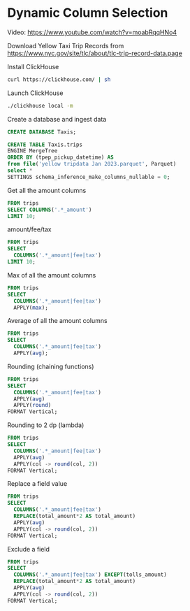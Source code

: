 # Dynamic Column Selection

Video: https://www.youtube.com/watch?v=moabRqqHNo4

Download Yellow Taxi Trip Records from https://www.nyc.gov/site/tlc/about/tlc-trip-record-data.page

Install ClickHouse

```bash
curl https://clickhouse.com/ | sh
```

Launch ClickHouse

```bash
./clickhouse local -m
```

Create a database and ingest data

```sql
CREATE DATABASE Taxis;
```

```sql
CREATE TABLE Taxis.trips 
ENGINE MergeTree 
ORDER BY (tpep_pickup_datetime) AS 
from file('yellow tripdata Jan 2023.parquet', Parquet)
select *
SETTINGS schema_inference_make_columns_nullable = 0;
```

Get all the amount columns

```sql
FROM trips 
SELECT COLUMNS('.*_amount')
LIMIT 10;
```

amount/fee/tax

```sql
FROM trips 
SELECT 
  COLUMNS('.*_amount|fee|tax')
LIMIT 10;
```

Max of all the amount columns

```sql
FROM trips 
SELECT 
  COLUMNS('.*_amount|fee|tax')
  APPLY(max);
```

Average of all the amount columns

```sql
FROM trips 
SELECT 
  COLUMNS('.*_amount|fee|tax')
  APPLY(avg);
```

Rounding (chaining functions)

```sql
FROM trips 
SELECT 
  COLUMNS('.*_amount|fee|tax')
  APPLY(avg)
  APPLY(round)
FORMAT Vertical;
```

Rounding to 2 dp (lambda)

```sql
FROM trips 
SELECT 
  COLUMNS('.*_amount|fee|tax')
  APPLY(avg)
  APPLY(col -> round(col, 2))
FORMAT Vertical;
```

Replace a field value

```sql
FROM trips 
SELECT 
  COLUMNS('.*_amount|fee|tax')
  REPLACE(total_amount*2 AS total_amount) 
  APPLY(avg)
  APPLY(col -> round(col, 2))
FORMAT Vertical;
```

Exclude a field

```sql
FROM trips 
SELECT 
  COLUMNS('.*_amount|fee|tax') EXCEPT(tolls_amount)
  REPLACE(total_amount*2 AS total_amount) 
  APPLY(avg)
  APPLY(col -> round(col, 2))
FORMAT Vertical;
```